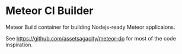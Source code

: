 # Meteor CI Builder

Meteor Build container for building Nodejs-ready Meteor applicaions.

See https://github.com/assetsagacity/meteor-do for most of the code inspiration.
